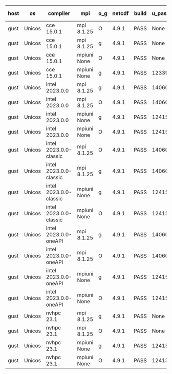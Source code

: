 

| host     | os       | compiler                              | mpi                      | o_g        | netcdf        | build       | u_pass          | u_fail          | s_pass            | s_fail            | e_pass             | e_fail             | nuopc_pass       | nuopc_fail       | artifacts link          |
|----------|----------|---------------------------------------|--------------------------|------------|---------------|-------------|-----------------|-----------------|-------------------|-------------------|--------------------|--------------------|------------------|------------------|-------------------------|
| gust | Unicos | cce 15.0.1 | mpi 8.1.25  | O | 4.9.1  | PASS | None | None | None | None | None | None | None | None | <a href="https://github.com/esmf-org/esmf-test-artifacts/tree/a6f2ef8aee5ecbfe87f92372392f5fdf3a843199/feature_field_slice/cce/15.0.1/O/mpi/8.1.25" target="_blank">a6f2ef8</a> | 
| gust | Unicos | cce 15.0.1 | mpi 8.1.25  | g | 4.9.1  | PASS | None | None | None | None | None | None | None | None | <a href="https://github.com/esmf-org/esmf-test-artifacts/tree/a38286a2fefa38a78d6923c870d65863bba6812e/feature_field_slice/cce/15.0.1/g/mpi/8.1.25" target="_blank">a38286a</a> | 
| gust | Unicos | cce 15.0.1 | mpiuni None  | O | 4.9.1  | PASS | None | None | None | None | None | None | None | None | <a href="https://github.com/esmf-org/esmf-test-artifacts/tree/2a8782a02b29a4d32b48fc3e1447cfc03a3d982f/feature_field_slice/cce/15.0.1/O/mpiuni/None" target="_blank">2a8782a</a> | 
| gust | Unicos | cce 15.0.1 | mpiuni None  | g | 4.9.1  | PASS | 12339 | 76 | 8 | 0 | 44 | 0 | None | None | <a href="https://github.com/esmf-org/esmf-test-artifacts/tree/b4370ae3bed15e46c68e25c5fa80896c2dc37926/feature_field_slice/cce/15.0.1/g/mpiuni/None" target="_blank">b4370ae</a> | 
| gust | Unicos | intel 2023.0.0 | mpi 8.1.25  | g | 4.9.1  | PASS | 14060 | 0 | 49 | 0 | 81 | 0 | 53 | 0 | <a href="https://github.com/esmf-org/esmf-test-artifacts/tree/e4c1fec18821f6146c4c2e2dfedf71fdfc6acf40/feature_field_slice/intel/2023.0.0/g/mpi/8.1.25" target="_blank">e4c1fec</a> | 
| gust | Unicos | intel 2023.0.0 | mpi 8.1.25  | O | 4.9.1  | PASS | 14060 | 0 | 49 | 0 | 81 | 0 | 53 | 0 | <a href="https://github.com/esmf-org/esmf-test-artifacts/tree/bdf63419ebf8575bbb31fd9e1bd824a35d3cd32f/feature_field_slice/intel/2023.0.0/O/mpi/8.1.25" target="_blank">bdf6341</a> | 
| gust | Unicos | intel 2023.0.0 | mpiuni None  | g | 4.9.1  | PASS | 12415 | 0 | 8 | 0 | 44 | 0 | None | None | <a href="https://github.com/esmf-org/esmf-test-artifacts/tree/35113e0bb65acc4021df719bac40ed95bdf1406e/feature_field_slice/intel/2023.0.0/g/mpiuni/None" target="_blank">35113e0</a> | 
| gust | Unicos | intel 2023.0.0 | mpiuni None  | O | 4.9.1  | PASS | 12415 | 0 | 8 | 0 | 44 | 0 | None | None | <a href="https://github.com/esmf-org/esmf-test-artifacts/tree/d1424eadf2ff75b3f30f3f4d54a35e842e963736/feature_field_slice/intel/2023.0.0/O/mpiuni/None" target="_blank">d1424ea</a> | 
| gust | Unicos | intel 2023.0.0-classic | mpi 8.1.25  | O | 4.9.1  | PASS | 14060 | 0 | 49 | 0 | 81 | 0 | 53 | 0 | <a href="https://github.com/esmf-org/esmf-test-artifacts/tree/453fcade486c08a5c6ad7b70c2a16ee52e885bfe/feature_field_slice/intel/2023.0.0-classic/O/mpi/8.1.25" target="_blank">453fcad</a> | 
| gust | Unicos | intel 2023.0.0-classic | mpi 8.1.25  | g | 4.9.1  | PASS | 14060 | 0 | 49 | 0 | 81 | 0 | 53 | 0 | <a href="https://github.com/esmf-org/esmf-test-artifacts/tree/4580662fac4634bf5947257c365c6806215adf55/feature_field_slice/intel/2023.0.0-classic/g/mpi/8.1.25" target="_blank">4580662</a> | 
| gust | Unicos | intel 2023.0.0-classic | mpiuni None  | g | 4.9.1  | PASS | 12415 | 0 | 8 | 0 | 44 | 0 | None | None | <a href="https://github.com/esmf-org/esmf-test-artifacts/tree/90a78f266c45614bd1d0c738a780b2eb57a0f228/feature_field_slice/intel/2023.0.0-classic/g/mpiuni/None" target="_blank">90a78f2</a> | 
| gust | Unicos | intel 2023.0.0-classic | mpiuni None  | O | 4.9.1  | PASS | 12415 | 0 | 8 | 0 | 44 | 0 | None | None | <a href="https://github.com/esmf-org/esmf-test-artifacts/tree/f57d40f46345798d70a54a76c2b6bb54f427bad8/feature_field_slice/intel/2023.0.0-classic/O/mpiuni/None" target="_blank">f57d40f</a> | 
| gust | Unicos | intel 2023.0.0-oneAPI | mpi 8.1.25  | g | 4.9.1  | PASS | 14060 | 0 | 49 | 0 | 81 | 0 | 52 | 1 | <a href="https://github.com/esmf-org/esmf-test-artifacts/tree/c8e97d63d544df7c45e545c315cfb08978ab34e6/feature_field_slice/intel/2023.0.0-oneAPI/g/mpi/8.1.25" target="_blank">c8e97d6</a> | 
| gust | Unicos | intel 2023.0.0-oneAPI | mpi 8.1.25  | O | 4.9.1  | PASS | 14060 | 0 | 48 | 1 | 81 | 0 | 43 | 10 | <a href="https://github.com/esmf-org/esmf-test-artifacts/tree/6cdbcbbb395867b4b88a1c281ba39df10098a1b0/feature_field_slice/intel/2023.0.0-oneAPI/O/mpi/8.1.25" target="_blank">6cdbcbb</a> | 
| gust | Unicos | intel 2023.0.0-oneAPI | mpiuni None  | g | 4.9.1  | PASS | 12415 | 0 | 8 | 0 | 44 | 0 | None | None | <a href="https://github.com/esmf-org/esmf-test-artifacts/tree/698e28f1e0de26ab9f56923a4673d814988a1e17/feature_field_slice/intel/2023.0.0-oneAPI/g/mpiuni/None" target="_blank">698e28f</a> | 
| gust | Unicos | intel 2023.0.0-oneAPI | mpiuni None  | O | 4.9.1  | PASS | 12415 | 0 | 8 | 0 | 44 | 0 | None | None | <a href="https://github.com/esmf-org/esmf-test-artifacts/tree/3df69440e5c128d7524aa0080d41e540e61c73e2/feature_field_slice/intel/2023.0.0-oneAPI/O/mpiuni/None" target="_blank">3df6944</a> | 
| gust | Unicos | nvhpc 23.1 | mpi 8.1.25  | g | 4.9.1  | PASS | None | None | None | None | None | None | None | None | <a href="https://github.com/esmf-org/esmf-test-artifacts/tree/a84e7e7625d71d338658328c8e4e2de67723df44/feature_field_slice/nvhpc/23.1/g/mpi/8.1.25" target="_blank">a84e7e7</a> | 
| gust | Unicos | nvhpc 23.1 | mpi 8.1.25  | O | 4.9.1  | PASS | None | None | None | None | None | None | None | None | <a href="https://github.com/esmf-org/esmf-test-artifacts/tree/59b1fbd5f84f1895a4352662ad06265c2c7504bc/feature_field_slice/nvhpc/23.1/O/mpi/8.1.25" target="_blank">59b1fbd</a> | 
| gust | Unicos | nvhpc 23.1 | mpiuni None  | g | 4.9.1  | PASS | 12415 | 0 | 8 | 0 | 44 | 0 | None | None | <a href="https://github.com/esmf-org/esmf-test-artifacts/tree/8a3d511e2a0864380cca6e8b50b62129d9b933a3/feature_field_slice/nvhpc/23.1/g/mpiuni/None" target="_blank">8a3d511</a> | 
| gust | Unicos | nvhpc 23.1 | mpiuni None  | O | 4.9.1  | PASS | 12413 | 2 | 8 | 0 | 44 | 0 | None | None | <a href="https://github.com/esmf-org/esmf-test-artifacts/tree/bc0216917fdbedccfae7b237682086bd17ddbb74/feature_field_slice/nvhpc/23.1/O/mpiuni/None" target="_blank">bc02169</a> | 

